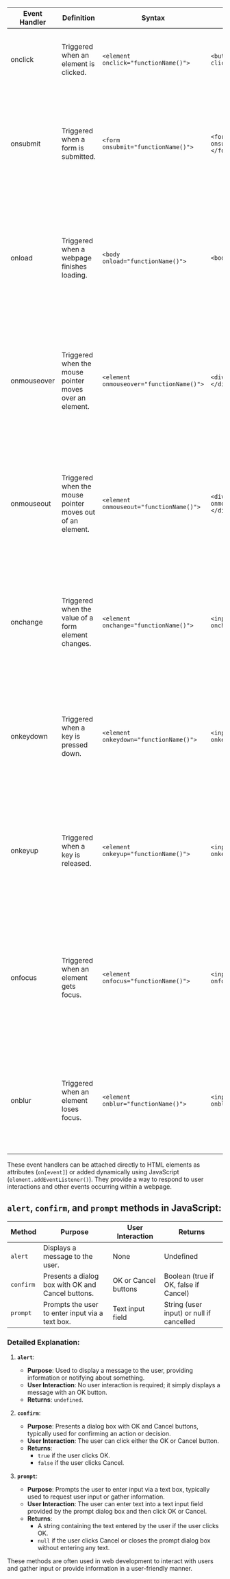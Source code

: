 
| Event Handler   | Definition                                      | Syntax                                  | Example                                       | Explanation                                                                                                                                                                    |
|-----------------|-------------------------------------------------|-----------------------------------------|-----------------------------------------------|-------------------------------------------------------------------------------------------------------------------------------------------------------------------------------|
| onclick         | Triggered when an element is clicked.           | `<element onclick="functionName()">`    | `<button onclick="alert('Button clicked')">Click Me</button>` | This event handler executes a function when the element is clicked.                                                                                                          |
| onsubmit        | Triggered when a form is submitted.             | `<form onsubmit="functionName()">`      | `<form onsubmit="validateForm()">...</form>`        | This event handler executes a function when the form is submitted. It's commonly used to validate form inputs before submitting.                                              |
| onload          | Triggered when a webpage finishes loading.     | `<body onload="functionName()">`       | `<body onload="init()">`                           | This event handler executes a function when the webpage has finished loading. It's useful for initializing scripts or elements upon page load.                              |
| onmouseover     | Triggered when the mouse pointer moves over an element. | `<element onmouseover="functionName()">` | `<div onmouseover="highlight()">...</div>`          | This event handler executes a function when the mouse pointer moves over the element. It's often used to provide visual feedback or trigger actions.                        |
| onmouseout      | Triggered when the mouse pointer moves out of an element. | `<element onmouseout="functionName()">` | `<div onmouseout="removeHighlight()">...</div>`     | This event handler executes a function when the mouse pointer moves out of the element. It's commonly used to revert changes made by onmouseover.                            |
| onchange        | Triggered when the value of a form element changes. | `<element onchange="functionName()">`  | `<input type="text" onchange="validateInput()">`   | This event handler executes a function when the value of the form element changes. It's useful for live validation or updating dependent elements.                             |
| onkeydown       | Triggered when a key is pressed down.          | `<element onkeydown="functionName()">` | `<input type="text" onkeydown="handleKeyPress()">` | This event handler executes a function when a key is pressed down while the element is focused. It's commonly used for capturing user input.                                |
| onkeyup         | Triggered when a key is released.              | `<element onkeyup="functionName()">`   | `<input type="text" onkeyup="handleKeyUp()">`      | This event handler executes a function when a key is released after being pressed down while the element is focused. It's useful for responding to user input.              |
| onfocus         | Triggered when an element gets focus.          | `<element onfocus="functionName()">`   | `<input type="text" onfocus="highlight()">`        | This event handler executes a function when the element receives focus (e.g., via clicking or tabbing). It's commonly used to provide visual cues or initiate actions.    |
| onblur          | Triggered when an element loses focus.         | `<element onblur="functionName()">`    | `<input type="text" onblur="validateInput()">`     | This event handler executes a function when the element loses focus. It's often used for validation or cleanup tasks after user interaction.                                 |

These event handlers can be attached directly to HTML elements as attributes (`on[event]`) or added dynamically using JavaScript (`element.addEventListener()`). They provide a way to respond to user interactions and other events occurring within a webpage.

## `alert`, `confirm`, and `prompt` methods in JavaScript:

| Method   | Purpose                                      | User Interaction | Returns      |
|----------|----------------------------------------------|------------------|--------------|
| `alert`  | Displays a message to the user.              | None             | Undefined    |
| `confirm`| Presents a dialog box with OK and Cancel buttons. | OK or Cancel buttons | Boolean (true if OK, false if Cancel) |
| `prompt` | Prompts the user to enter input via a text box. | Text input field | String (user input) or null if cancelled |

### Detailed Explanation:

1. **`alert`**:
   - **Purpose**: Used to display a message to the user, providing information or notifying about something.
   - **User Interaction**: No user interaction is required; it simply displays a message with an OK button.
   - **Returns**: `undefined`.

2. **`confirm`**:
   - **Purpose**: Presents a dialog box with OK and Cancel buttons, typically used for confirming an action or decision.
   - **User Interaction**: The user can click either the OK or Cancel button.
   - **Returns**: 
     - `true` if the user clicks OK.
     - `false` if the user clicks Cancel.

3. **`prompt`**:
   - **Purpose**: Prompts the user to enter input via a text box, typically used to request user input or gather information.
   - **User Interaction**: The user can enter text into a text input field provided by the prompt dialog box and then click OK or Cancel.
   - **Returns**: 
     - A string containing the text entered by the user if the user clicks OK.
     - `null` if the user clicks Cancel or closes the prompt dialog box without entering any text.

These methods are often used in web development to interact with users and gather input or provide information in a user-friendly manner.
